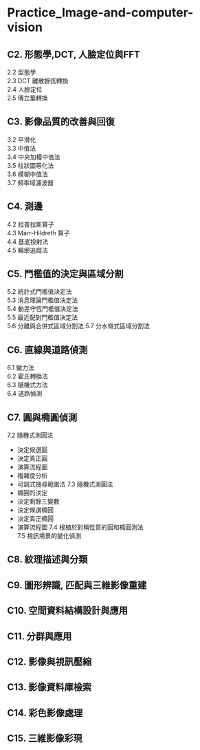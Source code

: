 # Practice_Image-and-computer-vision


C2. 形態學,DCT, 人臉定位與FFT
-------------------------------------
2.2 型態學  
2.3 DCT 離散餘弦轉換  
2.4 人臉定位  
2.5 傅立葉轉換  


C3. 影像品質的改善與回復
-------------------------------------
3.2 平滑化  
3.3 中值法  
3.4 中央加權中值法  
3.5 柱狀圖等化法  
3.6 模糊中值法  
3.7 頻率域濾波器  


C4. 測邊
-------------------------------------
4.2 拉普拉斯算子  
4.3 Marr-Hildreth 算子  
4.4 基底投射法  
4.5 輪廓追蹤法  


C5. 門檻值的決定與區域分割
-------------------------------------
5.2 統計式門檻值決定法  
5.3 消息理論門檻值決定法  
5.4 動差守恆門檻值決定法  
5.5 最近配對門檻值決定法  
5.6 分離與合併式區域分割法
5.7 分水嶺式區域分割法  


C6. 直線與道路偵測
-------------------------------------
6.1 蠻力法  
6.2 霍氏轉換法  
6.3 隨機式方法  
6.4 道路偵測  


C7. 圓與橢圓偵測
-------------------------------------
7.2 隨機式測圓法
  - 決定候選圓
  - 決定真正圓
  - 演算流程圖
  - 複雜度分析
  - 可調式搜尋範圍法
7.3 隨機式測圓法
  - 橢圓的決定
  - 決定剩餘三變數
  - 決定候選橢圓
  - 決定真正橢圓
  - 演算流程圖
7.4 根植於對稱性質的圓和橢圓測法  
7.5 視訊場景的變化偵測  


C8. 紋理描述與分類
-------------------------------------


C9. 圖形辨識, 匹配與三維影像重建
-------------------------------------


C10. 空間資料結構設計與應用
-------------------------------------


C11. 分群與應用
-------------------------------------


C12. 影像與視訊壓縮
-------------------------------------


C13. 影像資料庫檢索
-------------------------------------


C14. 彩色影像處理
-------------------------------------


C15. 三維影像彩現
-------------------------------------


